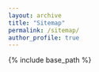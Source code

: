 ```yaml
---
layout: archive
title: "Sitemap"
permalink: /sitemap/
author_profile: true
---
```

{% include base_path %}